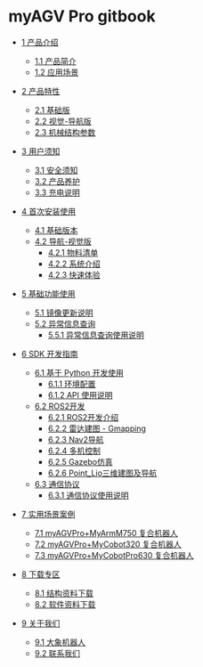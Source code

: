 # myAGV Pro gitbook

- [1 产品介绍](1-ProductIntroduction/1.1-ProductIntroduction.md)

  - [1.1 产品简介](1-ProductIntroduction/1.1-ProductIntroduction.md)
  - [1.2 应用场景](1-ProductIntroduction/1.2-ApplicationScenarios.md)

- [2 产品特性](2-ProductFeature/README.md)

  - [2.1 基础版](2-ProductFeature/2.1-BasicEdition.md)
  - [2.2 视觉-导航版](2-ProductFeature/2.2-VisualNavigationEdition.md)
  - [2.3 机械结构参数](2-ProductFeature/2.3-StructuralDrawing.md)

- [3 用户须知](3-UserNotes/README.md)

  - [3.1 安全须知](3-UserNotes/3.1-SafetyInstruction.md)
  - [3.2 产品养护](3-UserNotes/3.2-TransportandStorage.md)
  - [3.3 充电说明](3-UserNotes/3.3-MaintenanceandCare.md)

- [4 首次安装使用](4-FirstInstallAndUse/README.md)

  - [4.1 基础版本](4-FirstInstallAndUse/4.1-BasicEdition.md)
  - [4.2 导航-视觉版]()
    - [4.2.1 物料清单](4-FirstInstallAndUse/4.2.1-BillOfMaterials.md)
    - [4.2.2 系统介绍](4-FirstInstallAndUse/4.2.2-SystemIntroduction.md)
    - [4.2.3 快速体验](4-FirstInstallAndUse/4.2.3-QuickExperience.md)

- [5 基础功能使用]()

  - [5.1 镜像更新说明](5-BasicApplication/5.4-ImageUpdateUse/README.md)
  - [5.2 异常信息查询]()
    - [5.5.1 异常信息查询使用说明](5-BasicApplication/5.5-ExceptionInformation/5.5.1-ExceptionInformation.md)

- [6 SDK 开发指南](6-SDKDevelopment/README.md)

  - [6.1 基于 Python 开发使用](6-SDKDevelopment/6.1-ApplicationBasePython/README.md)
    - [6.1.1 环境配置](6-SDKDevelopment/6.1-ApplicationBasePython/6.1.1-download.md)
    - [6.1.2 API 使用说明](6-SDKDevelopment/6.1-ApplicationBasePython/6.1.2-API.md)
  - [6.2 ROS2开发]()
    - [6.2.1 ROS2开发介绍](6-SDKDevelopment/6.2-ApplicationBaseROS2/6.2.1-ROS2_Introduction.md)
    - [6.2.2 雷达建图 - Gmapping](6-SDKDevelopment/6.2-ApplicationBaseROS2/6.2.2-Real-time_Mapping_with_Gmapping.md)
    - [6.2.3 Nav2导航](6-SDKDevelopment/6.2-ApplicationBaseROS2/6.2.3-Navigation2.md)
    - [6.2.4 多机控制](6-SDKDevelopment/6.2-ApplicationBaseROS2/6.2.4-multi_control.md)
    - [6.2.5 Gazebo仿真](6-SDKDevelopment/6.2-ApplicationBaseROS2/6.2.5-Gazebo.md)
    - [6.2.6 Point_Lio三维建图及导航](6-SDKDevelopment/6.2-ApplicationBaseROS2/6.2.6-Real_Time_Mapping_with_Point_lio.md)
  - [6.3 通信协议]()
    - [6.3.1 通信协议使用说明](6-SDKDevelopment/6.3-ApplicationBaseSerialPortProtocol/6.3.1-Protocol_Introduction.md)

- [7 实用场景案例]()
  - [7.1 myAGVPro+MyArmM750 复合机器人](7-ExamplesRobotsUsing/7.1-MyArmM750.md)
  - [7.2 myAGVPro+MyCobot320 复合机器人](7-ExamplesRobotsUsing/7.2-MyCobot320.md)
  - [7.3 myAGVPro+MyCobotPro630 复合机器人](7-ExamplesRobotsUsing/7.3-MyCobotPro630.md)

- [8 下载专区](8-FilesDownload/README.md)
  - [8.1 结构资料下载](8-FilesDownload/8.1-StructuralDataDownload.md)
  - [8.2 软件资料下载](8-FilesDownload/8.2-SoftwareDataDownload.md)

- [9 关于我们](9-AboutUs/README.md)
  - [9.1 大象机器人](9-AboutUs/9.1_company.md)
  - [9.2 联系我们](9-AboutUs/9.2_contact.md)
